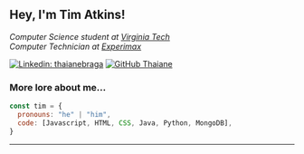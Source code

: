 <h2> Hey, I'm Tim Atkins! </h2>
<p><em>Computer Science student at <a href="https://www.vt.edu/">Virginia Tech</a></br>Computer Technician at <a href="https://www.experimax.com/">Experimax</a>
</em></p>

[![Linkedin: thaianebraga](https://img.shields.io/badge/-timothybatkins-blue?style=flat-square&logo=Linkedin&logoColor=white&link=https://www.linkedin.com/in/timothybatkins/)](https://www.linkedin.com/in/timothybatkins/)
[![GitHub Thaiane](https://img.shields.io/github/followers/tim-atkins?label=follow&style=social)](https://github.com/tim-atkins)


### More lore about me...  

```javascript
const tim = {
  pronouns: "he" | "him",
  code: [Javascript, HTML, CSS, Java, Python, MongoDB],
}
```

---
